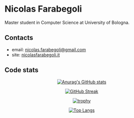 # Nicolas Farabegoli

Master student in Computer Science at University of Bologna.

## Contacts

 - email: nicolas.farabegoli@gmail.com
 - site: [nicolasfarabegoli.it](https://nicolasfarabegoli.it)

## Code stats

<div align="center">
  
 [![Anurag's GitHub stats](https://github-readme-stats.vercel.app/api?username=nicolasfara)](https://github.com/anuraghazra/github-readme-stats)
 
 [![GitHub Streak](http://github-readme-streak-stats.herokuapp.com?user=nicolasfara&date_format=j%20M%5B%20Y%5D)](https://git.io/streak-stats)
 
 [![trophy](https://github-profile-trophy.vercel.app/?username=nicolasfara&row=2&column=3&margin-w=15&margin-h=15)](https://github.com/ryo-ma/github-profile-trophy)
  
 [![Top Langs](https://github-readme-stats.vercel.app/api/top-langs/?username=nicolasfara)](https://github.com/anuraghazra/github-readme-stats)
  
</div>

<!--
**nicolasfara/nicolasfara** is a ✨ _special_ ✨ repository because its `README.md` (this file) appears on your GitHub profile.

Here are some ideas to get you started:

- 🔭 I’m currently working on ...
- 🌱 I’m currently learning ...
- 👯 I’m looking to collaborate on ...
- 🤔 I’m looking for help with ...
- 💬 Ask me about ...
- 📫 How to reach me: ...
- 😄 Pronouns: ...
- ⚡ Fun fact: ...
-->
